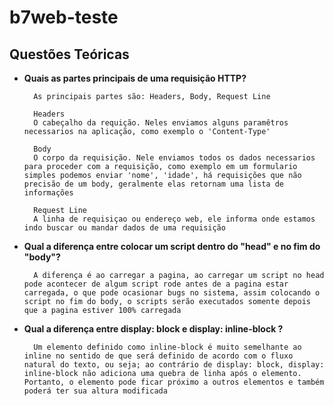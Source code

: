 # b7web-teste

## Questões Teóricas

- **Quais as partes principais de uma requisição HTTP?**

        As principais partes são: Headers, Body, Request Line
        
        Headers
        O cabeçalho da requição. Neles enviamos alguns paramêtros necessarios na aplicação, como exemplo o 'Content-Type'

        Body
        O corpo da requisição. Nele enviamos todos os dados necessarios para proceder com a requisição, como exemplo em um formulario simples podemos enviar 'nome', 'idade', há requisições que não precisão de um body, geralmente elas retornam uma lista de informações

        Request Line
        A linha de requisiçao ou endereço web, ele informa onde estamos indo buscar ou mandar dados de uma requisição

- **Qual a diferença entre colocar um script dentro do "head" e no fim do "body"?**

        A diferença é ao carregar a pagina, ao carregar um script no head pode acontecer de algum script rode antes de a pagina estar carregada, o que pode ocasionar bugs no sistema, assim colocando o script no fim do body, o scripts serão executados somente depois que a pagina estiver 100% carregada

- **Qual a diferença entre display: block e display: inline-block ?**

        Um elemento definido como inline-block é muito semelhante ao inline no sentido de que será definido de acordo com o fluxo natural do texto, ou seja; ao contrário de display: block, display: inline-block não adiciona uma quebra de linha após o elemento. Portanto, o elemento pode ficar próximo a outros elementos e também poderá ter sua altura modificada
